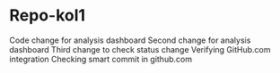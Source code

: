 # Repo-kol1
Code change for analysis dashboard
Second change for analysis dashboard
Third change to check status change
Verifying GitHub.com integration
Checking smart commit in github.com

